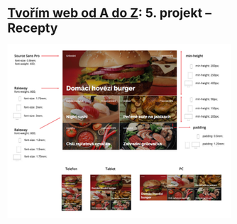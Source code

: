 # [Tvořím web od A do Z](https://github.com/czechitas/tvorim-web-a-z): 5. projekt – Recepty

[![](navod.jpg)](navod.jpg)
